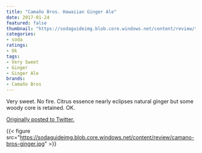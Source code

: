```yaml
---
title: "Camaño Bros. Hawaiian Ginger Ale"
date: 2017-01-24
featured: false
thumbnail: "https://sodaguideimg.blob.core.windows.net/content/review/thumbs/camano-bros-ginger.jpg"
categories:
- soda
ratings:
- Ok
tags:
- Very Sweet
- Ginger
- Ginger Ale
brands:
- Camaño Bros
---
```


Very sweet. No fire. Citrus essence nearly eclipses natural ginger but some woody core is retained. OK.

[Originally posted to Twitter.](https://twitter.com/Cavorter/status/823949478080159745)

{{< figure src="https://sodaguideimg.blob.core.windows.net/content/review/camano-bros-ginger.jpg" >}}

